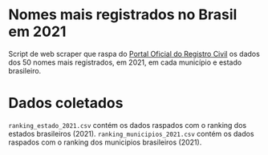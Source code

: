 # Nomes mais registrados no Brasil em 2021
Script de web scraper que raspa do [Portal Oficial do Registro Civil](https://transparencia.registrocivil.org.br/inicio) os dados dos 50 nomes mais registrados, em 2021, em cada município e estado brasileiro.
# Dados coletados
`ranking_estado_2021.csv` contém os dados raspados com o ranking dos estados brasileiros (2021).
`ranking_municipios_2021.csv` contém os dados raspados com o ranking dos municipios brasileiros (2021).
